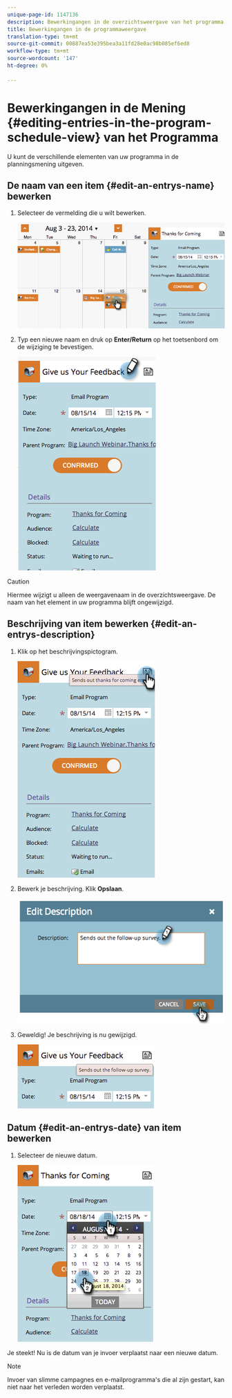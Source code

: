 ```yaml
---
unique-page-id: 1147136
description: Bewerkingangen in de overzichtsweergave van het programma - Marketo Docs - Productdocumentatie
title: Bewerkingangen in de programmaweergave
translation-type: tm+mt
source-git-commit: 00887ea53e395bea3a11fd28e0ac98b085ef6ed8
workflow-type: tm+mt
source-wordcount: '147'
ht-degree: 0%

---
```



# Bewerkingangen in de Mening {#editing-entries-in-the-program-schedule-view} van het Programma

U kunt de verschillende elementen van uw programma in de planningsmening uitgeven.

## De naam van een item {#edit-an-entrys-name} bewerken

1. Selecteer de vermelding die u wilt bewerken.

   ![](assets/image2014-9-18-18-3a1-3a36.png)

1. Typ een nieuwe naam en druk op **Enter/Return** op het toetsenbord om de wijziging te bevestigen.

   ![](assets/image2014-9-18-18-3a1-3a53.png)

>[!CAUTION]
>
>Hiermee wijzigt u alleen de weergavenaam in de overzichtsweergave. De naam van het element in uw programma blijft ongewijzigd.

## Beschrijving van item bewerken {#edit-an-entrys-description}

1. Klik op het beschrijvingspictogram.

   ![](assets/image2014-9-18-18-3a3-3a7.png)

1. Bewerk je beschrijving. Klik **Opslaan**.

   ![](assets/image2014-9-18-18-3a3-3a22.png)

1. Geweldig! Je beschrijving is nu gewijzigd.

   ![](assets/image2014-9-18-18-3a3-3a48.png)

## Datum {#edit-an-entrys-date} van item bewerken

1. Selecteer de nieuwe datum.

   ![](assets/image2014-9-18-18-3a4-3a39.png)

Je steekt! Nu is de datum van je invoer verplaatst naar een nieuwe datum.

>[!NOTE]
>
> Invoer van slimme campagnes en e-mailprogramma&#39;s die al zijn gestart, kan niet naar het verleden worden verplaatst.

